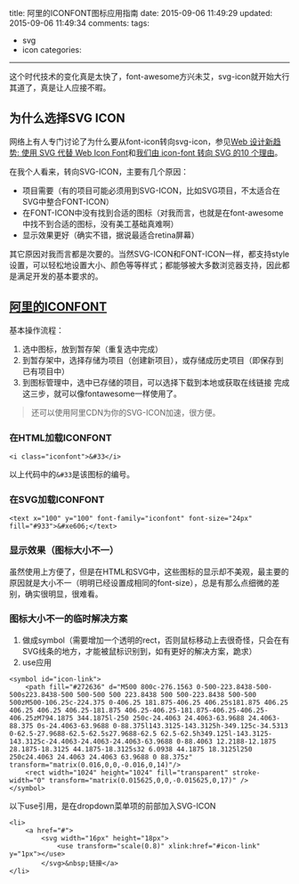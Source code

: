title: 阿里的ICONFONT图标应用指南
date: 2015-09-06 11:49:29
updated: 2015-09-06 11:49:34
comments: 
tags:
- svg
- icon
categories:
---

这个时代技术的变化真是太快了，font-awesome方兴未艾，svg-icon就开始大行其道了，真是让人应接不暇。

## 为什么选择SVG ICON

网络上有人专门讨论了为什么要从font-icon转向svg-icon，参见[Web 设计新趋势: 使用 SVG 代替 Web Icon Font](http://www.w3ctech.com/topic/92)和[我们由 icon-font 转向 SVG 的10 个理由](http://ourjs.com/detail/532bdaea6922aa7e1d000002)。

在我个人看来，转向SVG-ICON，主要有几个原因：

+ 项目需要（有的项目可能必须用到SVG-ICON，比如SVG项目，不太适合在SVG中整合FONT-ICON）
+ 在FONT-ICON中没有找到合适的图标（对我而言，也就是在font-awesome中找不到合适的图标，没有美工基础真难啊）
+ 显示效果更好（确实不错，据说最适合retina屏幕）

其它原因对我而言都是次要的。当然SVG-ICON和FONT-ICON一样，都支持style设置，可以轻松地设置大小、颜色等等样式；都能够被大多数浏览器支持，因此都是满足开发的基本要求的。

<!-- more -->

## [阿里的ICONFONT](http://iconfont.cn/)

基本操作流程：
1. 选中图标，放到暂存架（重复选中完成）
2. 到暂存架中，选择存储为项目（创建新项目），或存储成历史项目（即保存到已有项目中）
3. 到图标管理中，选中已存储的项目，可以选择下载到本地或获取在线链接
完成这三步，就可以像fontawesome一样使用了。

> 还可以使用阿里CDN为你的SVG-ICON加速，很方便。

### 在HTML加载ICONFONT

```
<i class="iconfont">&#33</i>
```

以上代码中的```&#33```是该图标的编号。

### 在SVG加载ICONFONT

```
<text x="100" y="100" font-family="iconfont" font-size="24px" fill="#933">&#xe606;</text>
```

### 显示效果（图标大小不一）

虽然使用上方便了，但是在HTML和SVG中，这些图标的显示却不美观，最主要的原因就是大小不一（明明已经设置成相同的font-size），总是有那么点细微的差别，确实很明显，很难看。

### 图标大小不一的临时解决方案

1. 做成symbol（需要增加一个透明的rect，否则鼠标移动上去很奇怪，只会在有SVG线条的地方，才能被鼠标识别到，如有更好的解决方案，跪求）
2. use应用

```
<symbol id="icon-link">
    <path fill="#272636" d="M500 800c-276.1563 0-500-223.8438-500-500s223.8438-500 500-500 500 223.8438 500 500-223.8438 500-500 500zM500-106.25c-224.375 0-406.25 181.875-406.25 406.25s181.875 406.25 406.25 406.25 406.25-181.875 406.25-406.25-181.875-406.25-406.25-406.25zM794.1875 344.1875l-250 250c-24.4063 24.4063-63.9688 24.4063-88.375 0s-24.4063-63.9688 0-88.375l143.3125-143.3125h-349.125c-34.5313 0-62.5-27.9688-62.5-62.5s27.9688-62.5 62.5-62.5h349.125l-143.3125-143.3125c-24.4063-24.4063-24.4063-63.9688 0-88.4063 12.2188-12.1875 28.1875-18.3125 44.1875-18.3125s32 6.0938 44.1875 18.3125l250 250c24.4063 24.4063 24.4063 63.9688 0 88.375z" transform="matrix(0.016,0,0,-0.016,0,14)"/>
    <rect width="1024" height="1024" fill="transparent" stroke-width="0" transform="matrix(0.015625,0,0,-0.015625,0,17)" />
</symbol>
```

以下use引用，是在dropdown菜单项的前部加入SVG-ICON
```
<li>
    <a href="#">
        <svg width="16px" height="18px">
            <use transform="scale(0.8)" xlink:href="#icon-link" y="1px"></use>
        </svg>&nbsp;链接</a>
</li>
```
